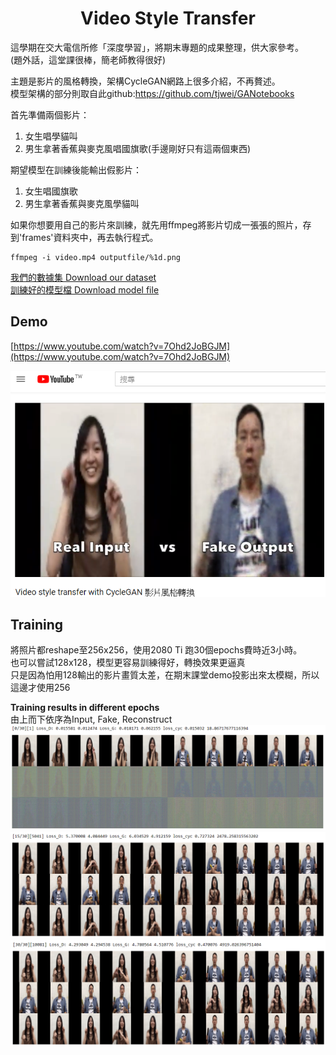 # <center>Video Style Transfer<center>
這學期在交大電信所修「深度學習」，將期末專題的成果整理，供大家參考。<br>
(題外話，這堂課很棒，簡老師教得很好)<br>

主題是影片的風格轉換，架構CycleGAN網路上很多介紹，不再贅述。<br>
模型架構的部分則取自此github:https://github.com/tjwei/GANotebooks <br>

首先準備兩個影片：
1. 女生唱學貓叫
2. 男生拿著香蕉與麥克風唱國旗歌(手邊剛好只有這兩個東西)<br>

期望模型在訓練後能輸出假影片：
1. 女生唱國旗歌
2. 男生拿著香蕉與麥克風學貓叫

如果你想要用自己的影片來訓練，就先用ffmpeg將影片切成一張張的照片，存到'frames'資料夾中，再去執行程式。
```
ffmpeg -i video.mp4 outputfile/%1d.png 
```
[我們的數據集 Download our dataset](https://drive.google.com/open?id=1XE1Z9AK1l0s9wq5OXc5NbAgYG7YKfaS4)<br>
[訓練好的模型檔 Download model file](https://drive.google.com/open?id=1VdXNCqYh_d7YlUVVhOPFQuUg5iYhLMyW)

## Demo
[https://www.youtube.com/watch?v=7Ohd2JoBGJM](https://www.youtube.com/watch?v=7Ohd2JoBGJM)<br>

![demo](https://github.com/Yang0718/Video_style_transfer_using_CycleGAN/raw/master/figures/youtube.PNG)<br>

## Training
將照片都reshape至256x256，使用2080 Ti 跑30個epochs費時近3小時。<br>
也可以嘗試128x128，模型更容易訓練得好，轉換效果更逼真<br>
只是因為怕用128輸出的影片畫質太差，在期末課堂demo投影出來太模糊，所以這邊才使用256<br>

**Training results in different epochs**<br>
由上而下依序為Input, Fake, Reconstruct<br>
![epoch_0](https://github.com/Yang0718/Video_style_transfer_using_CycleGAN/raw/master/figures/training_result_0.PNG)
![epoch_15](https://github.com/Yang0718/Video_style_transfer_using_CycleGAN/raw/master/figures/training_result_15.PNG)
![epoch_30](https://github.com/Yang0718/Video_style_transfer_using_CycleGAN/raw/master/figures/training_result_30.PNG)



